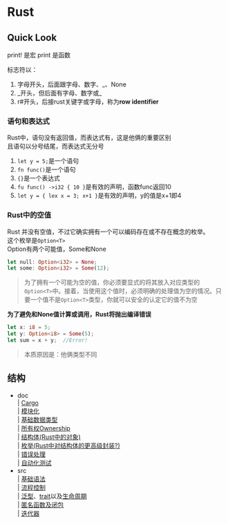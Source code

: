 # Rust
## Quick Look
print!  是宏
print   是函数

标志符以：<br>
1. 字母开头，后面跟字母、数字、_、None
2. _开头，但后面有字母、数字或\_
3. r#开头，后接rust关键字或字母，称为**row identifier**

### 语句和表达式
Rust中，语句没有返回值，而表达式有，这是他俩的重要区别<br>
且语句以分号结尾，而表达式无分号<br>
1. `let y = 5;`是一个语句
2. `fn func()`是一个语句
3. `{}`是一个表达式
4. `fu func() ->i32 { 10 }`是有效的声明，函数func返回10
5. `let y = { lex x = 3; x+1 }`是有效的声明，y的值是x+1即4

### Rust中的空值
Rust 并没有空值，不过它确实拥有一个可以编码存在或不存在概念的枚举。<br>
这个枚举是`Option<T>`<br>
Option有两个可能值，Some和None
```rs
let null: Option<i32> = None;
let some: Option<i32> = Some(12);
```
> 为了拥有一个可能为空的值，你必须要显式的将其放入对应类型的`Option<T>`中。接着，当使用这个值时，必须明确的处理值为空的情况。只要一个值不是`Option<T>`类型，你就可以安全的认定它的值不为空

**为了避免和None值计算或调用，Rust将抛出编译错误**
```rs
let x: i8 = 5;
let y: Option<i8> = Some(5);
let sum = x + y;  //Error!
```
> 本质原因是：他俩类型不同

## 结构
- doc<br>
| [Cargo](./doc/cargo.md)<br>
| [模块化](./doc/modularize.md)<br>
| [基础数据类型](./doc/base_type.md)<br>
| [所有权Ownership](./doc/ownership.md)<br>
| [结构体(Rust中的对象)](./doc/sturcture.md)<br>
| [枚举(Rust中对结构体的更高级封装?)](./doc/enums.md)<br>
| [错误处理](./doc/error_handle.md)<br>
| [自动化测试](./doc/auto_testing.md)<br>
- src<br>
| [基础语法](./src/main.rs)<br>
| [流程控制](./src/process_control.rs)<br>
| [泛型](./src/generics.rs)、[trait](./src/traits.rs)以及[生命周期](./src/lifecricle.rs)<br>
| [匿名函数及闭包](./src/anonymous_function.rs)<br>
| [迭代器](./src/iterator.rs)<br>
